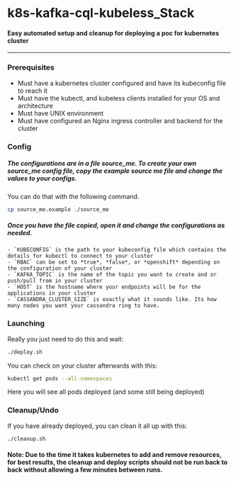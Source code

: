 # k8s-kafka-cql-kubeless_Stack

#### Easy automated setup and cleanup for deploying a poc for kubernetes cluster
---

### Prerequisites
  - Must have a kubernetes cluster configured and have its kubeconfig file to reach it
  - Must have the kubectl, and kubeless clients installed for your OS and architecture
  - Must have UNIX environment
  - Must have configured an Nginx ingress controller and backend for the cluster
  
  
### Config
  ##### The configurations are in a file *source_me*. To create your own *source_me* config file, copy the example source me file and change the values to your configs.
  You can do that with the following command.
  ```bash
  cp source_me.example ./source_me
  ```
  
  ##### Once you have the file copied, open it and change the configurations as needed.
    - `KUBECONFIG` is the path to your kubeconfig file which contains the details for kubectl to connect to your cluster
    - `RBAC` can be set to *true*, *false*, or *openshift* depending on the configuration of your cluster
    - `KAFKA_TOPIC` is the name of the topic you want to create and or push/pull from in your cluster
    - `HOST` is the hostname where your endpoints will be for the applications in your cluster
    - `CASSANDRA_CLUSTER_SIZE` is exactly what it sounds like. Its how many nodes you want your cassandra ring to have.
    
### Launching
  Really you just need to do this and wait:
  ```bash
  ./deploy.sh
  ```
  
  You can check on your cluster afterwards with this:
  
  ```bash
  kubectl get pods --all-namespaces
  ```
  
  Here you will see all pods deployed (and some still being deployed)
  
### Cleanup/Undo
  If you have already deployed, you can clean it all up with this:
  ```bash
  ./cleanup.sh
  ```
  
  #### Note: Due to the time it takes kubernetes to add and remove resources, for best results, the cleanup and deploy scripts should not be run back to back without allowing a few minutes between runs.
